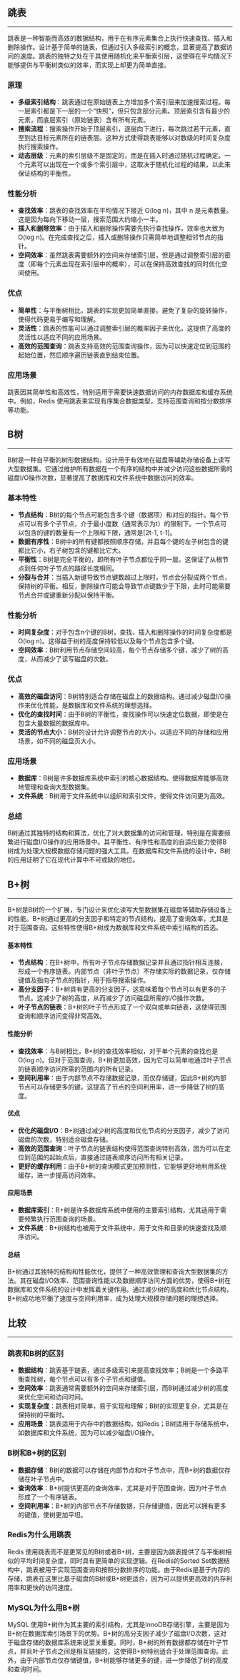 ## 跳表

___

​	跳表是一种智能而高效的数据结构，用于在有序元素集合上执行快速查找、插入和删除操作。设计基于简单的链表，但通过引入多级索引的概念，显著提高了数据访问的速度。跳表的独特之处在于其使用随机化来平衡索引层，这使得在平均情况下能够提供与平衡树类似的效率，而实现上却更为简单直接。

### 原理

- **多级索引结构**：跳表通过在原始链表上方增加多个索引层来加速搜索过程。每一层索引都是下一层的一个“快照”，但只包含部分元素。顶层索引含有最少的元素，而底层索引（原始链表）含有所有元素。
- **搜索流程**：搜索操作开始于顶层索引，逐层向下进行，每次跳过若干元素，直至到达目标元素所在的链表层。这种方式使得跳表能够以对数级的时间复杂度执行搜索操作。
- **动态层级**：元素的索引层级不是固定的，而是在插入时通过随机过程确定。一个元素可以出现在一个或多个索引层中，这取决于随机化过程的结果，以此来保证结构的平衡性。

### 性能分析

- **查找效率**：跳表的查找效率在平均情况下接近 O(log n)，其中 n 是元素数量。这是因为每向下移动一层，搜索范围大约缩小一半。
- **插入和删除效率**：由于插入和删除操作需要先执行查找操作，效率也大致为 O(log n)。在完成查找之后，插入或删除操作只需简单地调整相邻节点的指针。
- **空间效率**：虽然跳表需要额外的空间来存储索引层，但是通过调整索引层的密度（即每个元素出现在索引层中的概率），可以在保持高效查找的同时优化空间使用。

### 优点

- **简单性**：与平衡树相比，跳表的实现更加简单直接。避免了复杂的旋转操作，使得代码更易于编写和理解。
- **灵活性**：跳表的性能可以通过调整索引层的概率因子来优化，这提供了高度的灵活性以适应不同的应用场景。
- **高效的范围查询**：跳表支持高效的范围查询操作，因为可以快速定位到范围的起始位置，然后顺序遍历链表直到结束位置。

### 应用场景

跳表因其简单性和高效性，特别适用于需要快速数据访问的内存数据库和缓存系统中。例如，Redis 使用跳表来实现有序集合数据类型，支持范围查询和按分数排序等功能。

## B树

___

​	B树是一种自平衡的树形数据结构，设计用于有效地在磁盘等辅助存储设备上读写大型数据集。它通过维护所有数据在一个有序的结构中并减少访问这些数据所需的磁盘I/O操作次数，显著提高了数据库和文件系统中数据访问的效率。

### 基本特性

- **节点结构**：B树的每个节点可能包含多个键（数据项）和对应的指针。每个节点可以有多个子节点，介于最小度数（通常表示为t）的限制下。一个节点可以包含的键的数量有一个上限和下限，通常是[2t-1, t-1]。
- **数据有序性**：B树中的所有键都按照顺序存储，并且每个键的左子树包含的键都比它小，右子树包含的键都比它大。
- **平衡性**：B树是完全平衡的，即所有叶子节点都位于同一层。这保证了从根节点到任何叶子节点的路径长度相同。
- **分裂与合并**：当插入新键导致节点键数超过上限时，节点会分裂成两个节点，保持树的平衡。相反，删除操作可能会导致节点键数少于下限，此时可能需要节点合并或键重新分配以保持平衡。

### 性能分析

- **时间复杂度**：对于包含n个键的B树，查找、插入和删除操作的时间复杂度都是O(log n)。这得益于树的高度保持较低以及每个节点包含多个键。
- **空间效率**：B树利用节点存储空间较高，每个节点存储多个键，减少了树的高度，从而减少了读写磁盘的次数。

### 优点

- **高效的磁盘访问**：B树特别适合存储在磁盘上的数据结构。通过减少磁盘I/O操作来优化性能，是数据库和文件系统的理想选择。
- **优化的查找时间**：由于B树的平衡性，查找操作可以快速定位数据，即使是在包含大量数据的数据库中。
- **灵活的节点大小**：B树的设计允许调整节点的大小，以适应不同的存储和应用场景，如不同的磁盘页大小。

### 应用场景

- **数据库**：B树是许多数据库系统中索引的核心数据结构。使得数据库能够高效地管理和查询大型数据集。
- **文件系统**：B树用于文件系统中以组织和索引文件，使得文件访问更为高效。

### 总结

B树通过其独特的结构和算法，优化了对大数据集的访问和管理，特别是在需要频繁进行磁盘I/O操作的应用场景中。其平衡性、有序性和高度的自适应能力使得B树成为处理大规模数据存储问题的强大工具。在数据库和文件系统的设计中，B树的应用证明了它在现代计算中不可或缺的地位。

## B+树

___

​	B+树是B树的一个扩展，专门设计来优化读写大型数据集在磁盘等辅助存储设备上的性能。B+树通过更高的分支因子和特定的节点结构，提高了查询效率，尤其是对于范围查询。这些特性使得B+树成为数据库和文件系统中索引结构的首选。

#### 基本特性

- **节点结构**：在B+树中，所有叶子节点存储数据记录并且通过指针相互连接，形成一个有序链表。内部节点（非叶子节点）不存储实际的数据记录，仅存储键值及指向子节点的指针，用于指导搜索操作。
- **高分支因子**：B+树具有更高的分支因子，这意味着每个节点可以有更多的子节点。这减少了树的高度，从而减少了访问磁盘所需的I/O操作次数。
- **叶子节点的链表**：B+树的叶子节点形成了一个双向或单向链表，这使得范围查询和顺序访问变得非常高效。

#### 性能分析

- **查找效率**：与B树相比，B+树的查找效率相似，对于单个元素的查找也是O(log n)。但对于范围查询，B+树更加高效，因为它可以简单地通过叶子节点的链表顺序访问所需的范围内的所有记录。
- **空间利用率**：由于内部节点不存储数据记录，而仅存储键，因此B+树的内部节点可以存储更多的键。这提高了节点的空间利用率，进一步降低了树的高度。

#### 优点

- **优化的磁盘I/O**：B+树通过减少树的高度和优化节点的分支因子，减少了访问磁盘的次数，特别适合磁盘存储。
- **高效的范围查询**：叶子节点的链表结构使得范围查询特别高效，因为可以在定位到范围的起始点后，直接通过链表顺序访问所有相关记录。
- **更好的缓存利用**：由于B+树的查询模式更加预测性，它能够更好地利用系统缓存，进一步提高访问效率。

#### 应用场景

- **数据库索引**：B+树是许多数据库系统中使用的主要索引结构，尤其适用于需要频繁执行范围查询的场景。
- **文件系统**：B+树结构也被用于文件系统中，用于文件和目录的快速查找及顺序访问。

#### 总结

B+树通过其独特的结构和性能优化，提供了一种高效管理和查询大型数据集的方法。其在磁盘I/O效率、范围查询性能以及数据顺序访问方面的优势，使得B+树在数据库和文件系统的设计中发挥着关键作用。通过减少树的高度和优化节点结构，B+树成功地平衡了速度与空间利用率，成为处理大规模存储问题的理想选择。

## 比较

___

### 跳表和B树的区别

- **数据结构**：跳表基于链表，通过多级索引来提高查找效率；B树是一个多路平衡查找树，每个节点可以有多个子节点和键值。
- **空间效率**：跳表通常需要额外的空间来存储索引层，而B树通过减少树的高度来优化空间和访问时间。
- **实现复杂度**：跳表相对简单，易于实现和理解；B树的实现更复杂，尤其是在保持树的平衡时。
- **应用场景**：跳表适用于内存中的数据结构，如Redis；B树适用于存储系统中，如数据库和文件系统，因为可以减少磁盘I/O操作。

### B树和B+树的区别

- **数据存储**：B树的数据可以存储在内部节点和叶子节点中，而B+树的数据仅存储在叶子节点中。
- **查询效率**：B+树提供更高的查询效率，尤其是对于范围查询，因为叶子节点形成了一个有序链表。
- **空间利用率**：B+树的内部节点不存储数据，只存储键值，因此可以拥有更多的键值，使树更加平坦。

### Redis为什么用跳表

Redis 使用跳表而不是更常见的B树或者B+树，主要是因为跳表提供了与平衡树相似的平均时间复杂度，同时具有更简单的实现逻辑。在Redis的Sorted Set数据结构中，跳表被用于实现范围查询和按照分数排序的功能。由于Redis是基于内存的存储，跳表在这里比基于磁盘的B树或B+树更适合，因为可以提供更高效的内存利用率和更快的访问速度。

### MySQL为什么用B+树

MySQL 使用B+树作为其主要的索引结构，尤其是InnoDB存储引擎，主要是因为B+树在数据库索引场景下的优势。B+树的高分支因子减少了磁盘I/O次数，这对于磁盘存储的数据库系统来说至关重要。同时，B+树的所有数据都存储在叶子节点，并且叶子节点之间是相互链接的，这使得B+树特别适合于处理范围查询。此外，由于内部节点仅存储键值，B+树能够存储更多的键，进一步降低了树的高度和查询时间。
